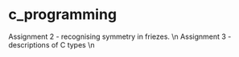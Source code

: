 # c_programming

Assignment 2 - recognising symmetry in friezes. \n
Assignment 3 - descriptions of C types \n
